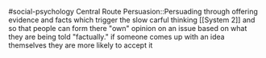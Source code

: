 #social-psychology 
Central Route Persuasion::Persuading through offering evidence and facts which trigger the slow carful thinking [[System 2]] and so that people can form there "own" opinion on an issue based on what they are being told "factually." if someone comes up with an idea themselves they are more likely to accept it
<!--SR:!2023-11-11,4,230-->